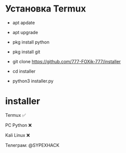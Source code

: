 
# Установка Termux

+ apt apdate

+ apt upgrade

+ pkg install python

+ pkg install git

+ git clone https://github.com/777-FOXik-777/installer

+ cd installer

+ python3 installer.py


# installer

Termux ✅

PC Python ❌

Kali Linux ❌


Телеграм: @SYPEXHACK
